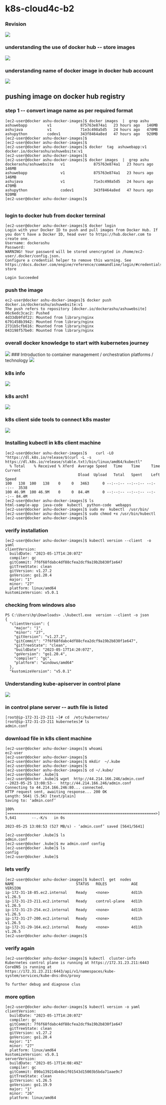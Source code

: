 # k8s-cloud4c-b2

### Revision 

<img src="rev.png">

### understanding the use of docker hub -- store images

<img src="hub.png">

### understanding name of docker image in docker hub account 

<img src="name.png">

## pushing image on docker hub registry 

### step 1 -- convert image name as per required format 

```
[ec2-user@docker ashu-docker-images]$ docker images  |  grep ashu
ashuwebapp         v1             875763e874a1   23 hours ago   146MB
ashujava           v1             71e3c498a5d5   24 hours ago   470MB
ashupython         codev1         343f8464a8ed   47 hours ago   920MB
[ec2-user@docker ashu-docker-images]$ 
[ec2-user@docker ashu-docker-images]$ 
[ec2-user@docker ashu-docker-images]$ docker  tag  ashuwebapp:v1   docker.io/dockerashu/ashuwebsite:v1 
[ec2-user@docker ashu-docker-images]$ 
[ec2-user@docker ashu-docker-images]$ docker images  |  grep ashu
dockerashu/ashuwebsite   v1             875763e874a1   23 hours ago   146MB
ashuwebapp               v1             875763e874a1   23 hours ago   146MB
ashujava                 v1             71e3c498a5d5   24 hours ago   470MB
ashupython               codev1         343f8464a8ed   47 hours ago   920MB
[ec2-user@docker ashu-docker-images]$ 


```

### login to docker hub from docker terminal 

```
[ec2-user@docker ashu-docker-images]$ docker login  
Login with your Docker ID to push and pull images from Docker Hub. If you don't have a Docker ID, head over to https://hub.docker.com to create one.
Username: dockerashu
Password: 
WARNING! Your password will be stored unencrypted in /home/ec2-user/.docker/config.json.
Configure a credential helper to remove this warning. See
https://docs.docker.com/engine/reference/commandline/login/#credentials-store

Login Succeeded
```

### push the image 

```
ec2-user@docker ashu-docker-images]$ docker push  docker.io/dockerashu/ashuwebsite:v1 
The push refers to repository [docker.io/dockerashu/ashuwebsite]
06c6edc3cac2: Pushed 
4d33db9fdf22: Mounted from library/nginx 
6791458b3942: Mounted from library/nginx 
2731b5cfb616: Mounted from library/nginx 
043198f57be0: Mounted from library/nginx 
```

### overall docker knowledge to start with kubernetes journey 

<img src="done.png">
### Introduction to container management / orchestration platforms / technology 

<img src="pt.png">

### k8s info

<img src="info.png">

### k8s arch1 

<img src="k8s1.png">

### k8s client side tools to connect k8s master 

<img src="client.png">

### Installing kubectl in k8s client machine 

```
[ec2-user@docker ashu-docker-images]$    curl -LO "https://dl.k8s.io/release/$(curl -L -s https://dl.k8s.io/release/stable.txt)/bin/linux/amd64/kubectl"
  % Total    % Received % Xferd  Average Speed   Time    Time     Time  Current
                                 Dload  Upload   Total   Spent    Left  Speed
100   138  100   138    0     0   3463      0 --:--:-- --:--:-- --:--:--  3538
100 46.9M  100 46.9M    0     0  84.4M      0 --:--:-- --:--:-- --:--:-- 84.4M
[ec2-user@docker ashu-docker-images]$ ls
html-sample-app  java-code  kubectl  python-code  webapps
[ec2-user@docker ashu-docker-images]$ sudo mv  kubectl  /usr/bin/
[ec2-user@docker ashu-docker-images]$ sudo chmod +x /usr/bin/kubectl 
[ec2-user@docker ashu-docker-images]$ 

```

### verify installation 

```
[ec2-user@docker ashu-docker-images]$ kubectl version --client  -o yaml 
clientVersion:
  buildDate: "2023-05-17T14:20:07Z"
  compiler: gc
  gitCommit: 7f6f68fdabc4df88cfea2dcf9a19b2b830f1e647
  gitTreeState: clean
  gitVersion: v1.27.2
  goVersion: go1.20.4
  major: "1"
  minor: "27"
  platform: linux/amd64
kustomizeVersion: v5.0.1
```

### checking from windows also 

```
PS C:\Users\hp\Downloads> .\kubectl.exe  version --client -o json
{
  "clientVersion": {
    "major": "1",
    "minor": "27",
    "gitVersion": "v1.27.2",
    "gitCommit": "7f6f68fdabc4df88cfea2dcf9a19b2b830f1e647",
    "gitTreeState": "clean",
    "buildDate": "2023-05-17T14:20:07Z",
    "goVersion": "go1.20.4",
    "compiler": "gc",
    "platform": "windows/amd64"
  },
  "kustomizeVersion": "v5.0.1"
```

### Understanding kube-apiserver in control plane 

<img src="api.png">

### in control plane server -- auth file is listed 

```
[root@ip-172-31-23-211 ~]# cd  /etc/kubernetes/
[root@ip-172-31-23-211 kubernetes]# ls
admin.conf
```
### download file in k8s client machine 

```
[ec2-user@docker ashu-docker-images]$ whoami
ec2-user
[ec2-user@docker ashu-docker-images]$ 
[ec2-user@docker ashu-docker-images]$ mkdir  ~/.kube 
[ec2-user@docker ashu-docker-images]$ 
[ec2-user@docker ashu-docker-images]$ cd ~/.kube/
[ec2-user@docker .kube]$ 
[ec2-user@docker .kube]$ wget  http://44.214.166.246/admin.conf 
--2023-05-25 13:08:53--  http://44.214.166.246/admin.conf
Connecting to 44.214.166.246:80... connected.
HTTP request sent, awaiting response... 200 OK
Length: 5641 (5.5K) [text/plain]
Saving to: ‘admin.conf’

100%[===================================================================>] 5,641       --.-K/s   in 0s      

2023-05-25 13:08:53 (527 MB/s) - ‘admin.conf’ saved [5641/5641]

[ec2-user@docker .kube]$ ls
admin.conf
[ec2-user@docker .kube]$ mv admin.conf config 
[ec2-user@docker .kube]$ ls
config
[ec2-user@docker .kube]$ 
```

### lets verify 

```
[ec2-user@docker ashu-docker-images]$ kubectl  get  nodes
NAME                            STATUS   ROLES           AGE     VERSION
ip-172-31-18-85.ec2.internal    Ready    <none>          4d11h   v1.26.5
ip-172-31-23-211.ec2.internal   Ready    control-plane   4d11h   v1.26.5
ip-172-31-23-254.ec2.internal   Ready    <none>          4d11h   v1.26.5
ip-172-31-27-200.ec2.internal   Ready    <none>          4d11h   v1.26.5
ip-172-31-29-164.ec2.internal   Ready    <none>          4d11h   v1.26.5
[ec2-user@docker ashu-docker-images]$ 
```
### verify again 

```
[ec2-user@docker ashu-docker-images]$ kubectl  cluster-info 
Kubernetes control plane is running at https://172.31.23.211:6443
CoreDNS is running at https://172.31.23.211:6443/api/v1/namespaces/kube-system/services/kube-dns:dns/proxy

To further debug and diagnose clus
```

### more option

```
[ec2-user@docker ashu-docker-images]$ kubectl version -o yaml
clientVersion:
  buildDate: "2023-05-17T14:20:07Z"
  compiler: gc
  gitCommit: 7f6f68fdabc4df88cfea2dcf9a19b2b830f1e647
  gitTreeState: clean
  gitVersion: v1.27.2
  goVersion: go1.20.4
  major: "1"
  minor: "27"
  platform: linux/amd64
kustomizeVersion: v5.0.1
serverVersion:
  buildDate: "2023-05-17T14:08:49Z"
  compiler: gc
  gitCommit: 890a139214b4de1f01543d15003b5bda71aae9c7
  gitTreeState: clean
  gitVersion: v1.26.5
  goVersion: go1.19.9
  major: "1"
  minor: "26"
  platform: linux/amd64
```
